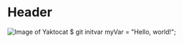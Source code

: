 # Header
![Image of Yaktocat](https://octodex.github.com/images/yaktocat.png)
$ git initvar myVar = "Hello, world!";
